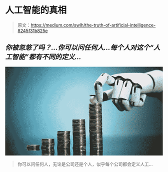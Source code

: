 # 人工智能的真相

> 原文：<https://medium.com/swlh/the-truth-of-artificial-intelligence-8245f31b825e>

## ***你被忽悠了吗？…你可以问任何人…每个人对这个“人工智能”都有不同的定义…***

![](img/01e9bcde5c7024599e7cc0a8949d5dfb.png)

> 你可以问任何人，无论是公司还是个人，似乎每个公司都会定义人工…